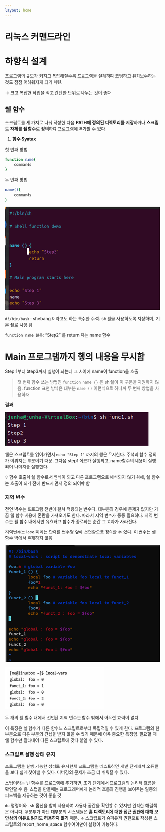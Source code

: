 ```yaml
---
layout: home
---
```

# 리눅스 커맨드라인

# 하향식 설계

프로그램의 규모가 커지고 복잡해질수록 프로그램을 설계하여 코딩하고 유지보수하는 것도 점점 어려워지게 되기 마련.

→ 크고 복잡한 작업을 작고 간단한 단위로 나누는 것이 좋다

## 쉘 함수

스크립트를 세 가지로 나눠 작성한 다음 **PATH에 정의된 디렉토리를 저장**하거나 **스크립트 자체를 쉘 함수로 정의**하여 프로그램에 추가할 수 있다

1. **함수 Syntax**

첫 번째 방법

```bash
function name{
	commands
} 
```

두 번째 방법

```bash
name(){
	commands
}
```

![Untitled](./COMLINE26_IMAGES/1.png)

`#!/bin/bash` : shebang 이라고도 하는 특수한 주석. sh 쉘을 사용하도록 지정하며, 기본 쉘로 사용 됨

`function name 블록`: “Step2” 를 return 하는 name 함수

# Main 프로그램까지 행의 내용을 무시함

Step 1부터 Step3까지 실행이 되는데 그 사이에 name이 function을 호출 

> 첫 번째 함수 쓰는 방법인 `function name {}` 은 sh 쉘이 이 구문을 지원하지 않음. function 표현 방식은 대부분 `name ()` 이런식으로 하니까 두 번째 방법을 사용하자
> 

********결과********

![Untitled](./COMLINE26_IMAGES/2.png)

쉘은 스크립트를 읽어가면서 `echo "Step 1"` 까지의 행은 무시한다. 주석과 함수 정의가 이뤄지는 부분이기 때문. 그다음 step1 에코가 실행되고, name함수의 내용이 실행되며 나머지를 실행한다.

<aside>
💡 함수 호출이 쉘 함수로서 인식이 되고 다른 프로그램으로 해석되지 않기 위해, 쉘 함수는 호출이 되기 전에 반드시 먼저 정의 되어야 함

</aside>

### 지역 변수

전연 벽수는 프로그램 전반에 걸쳐 적용되는 변수다. 대부분의 경우에 문제가 없지만 가끔 쉘 함수 사용에 혼란을 가져오기도 한다. 따라서 지역 변수가 종종 필요하다. 지역 변수는 쉘 함수 내에서만 유효하고 함수가 종료되는 순간 그 효과가 사라진다.

지역변수는 local이라는 단어를 변수명 앞에 선언함으로 정의할 수 있다. 이 변수는 쉘 함수 밖에서 존재하지 않음

![Untitled](./COMLINE26_IMAGES/3.png)

![Untitled](./COMLINE26_IMAGES/4.png)

두 개의 쉘 함수 내에서 선언된 지역 변수는 함수 밖에서 아무련 효력이 없다

이 특징은 쉘 함수가 다른 함수느 스크립트로부터 독립적일 수 있게 한다. 프로그램의 한 부분으로 다른 부분의 간섭을 받지 않을 수 있기 때문에 아주 중요한 특징임. 필요할 때 쉘 함수만 잘라내어 다른 스크립트에 갖다 붙일 수 있다.

### 스크립트 실행 상태 유지

프로그램을 실행 가능한 상태로 유지한채 프로그램을 테스트하면 개발 단계에서 오류들을 보다 쉽게 찾아낼 수 있다. 디버깅의 문제가 조금 더 쉬워질 수 있다.

스텁이라는 빈 함수를 프로그램에 추가하면, 초기 단계에서 프로그램의 논리적 흐름을 확인할 수 음. 스텁을 만들때는 프로그래머에게 논리적 흐름의 진행을 보여주는 일종의 피드백을 제공하는 것이 좋을 것

`du` 명령어와 `-sh` 옵션을 함께 사용하여 사용자 공간을 확인할 수 있지만 완벽한 해결책은 아니다. 우분투가 아닌 대부분의 시스템들은 **홈 디렉토리에 대한 접근 권한에 대해 보안상의 이유로 읽기도 허용하지 않기** 때문. → 스크립트가 슈퍼유저 권한으로 작성된 스크립트의 report_home_space 함수여야만이 실행이 가능하다.
